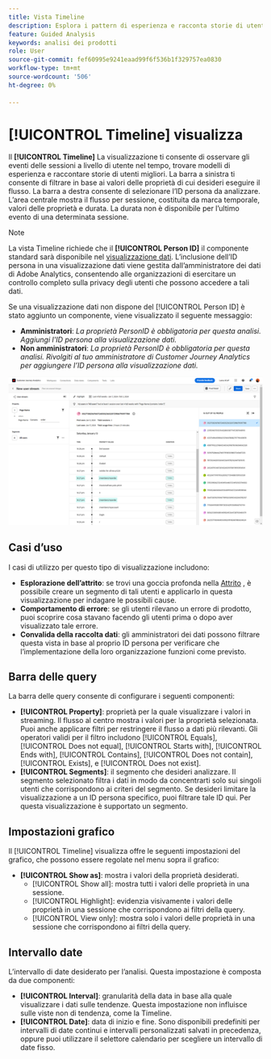 ```yaml
---
title: Vista Timeline
description: Esplora i pattern di esperienza e racconta storie di utenti migliori.
feature: Guided Analysis
keywords: analisi dei prodotti
role: User
source-git-commit: fef60995e9241eaad99f6f536b1f329757ea0830
workflow-type: tm+mt
source-wordcount: '506'
ht-degree: 0%

---
```


# [!UICONTROL Timeline] visualizza

Il **[!UICONTROL Timeline]** La visualizzazione ti consente di osservare gli eventi delle sessioni a livello di utente nel tempo, trovare modelli di esperienza e raccontare storie di utenti migliori. La barra a sinistra ti consente di filtrare in base ai valori delle proprietà di cui desideri eseguire il flusso. La barra a destra consente di selezionare l’ID persona da analizzare. L’area centrale mostra il flusso per sessione, costituita da marca temporale, valori delle proprietà e durata. La durata non è disponibile per l’ultimo evento di una determinata sessione.

>[!NOTE]
>
>La vista Timeline richiede che il **[!UICONTROL Person ID]** il componente standard sarà disponibile nel [visualizzazione dati](/help/data-views/component-reference.md#optional). L’inclusione dell’ID persona in una visualizzazione dati viene gestita dall’amministratore dei dati di Adobe Analytics, consentendo alle organizzazioni di esercitare un controllo completo sulla privacy degli utenti che possono accedere a tali dati.

Se una visualizzazione dati non dispone del [!UICONTROL Person ID] è stato aggiunto un componente, viene visualizzato il seguente messaggio:

* **Amministratori**: *La proprietà PersonID è obbligatoria per questa analisi. Aggiungi l&#39;ID persona alla visualizzazione dati.*
* **Non amministratori**: *La proprietà PersonID è obbligatoria per questa analisi. Rivolgiti al tuo amministratore di Customer Journey Analytics per aggiungere l’ID persona alla visualizzazione dati.*

![Schermata della timeline](../assets/timeline.png)

## Casi d’uso

I casi di utilizzo per questo tipo di visualizzazione includono:

* **Esplorazione dell’attrito**: se trovi una goccia profonda nella [Attrito](friction.md) , è possibile creare un segmento di tali utenti e applicarlo in questa visualizzazione per indagare le possibili cause.
* **Comportamento di errore**: se gli utenti rilevano un errore di prodotto, puoi scoprire cosa stavano facendo gli utenti prima o dopo aver visualizzato tale errore.
* **Convalida della raccolta dati**: gli amministratori dei dati possono filtrare questa vista in base al proprio ID persona per verificare che l’implementazione della loro organizzazione funzioni come previsto.

## Barra delle query

La barra delle query consente di configurare i seguenti componenti:

* **[!UICONTROL Property]**: proprietà per la quale visualizzare i valori in streaming. Il flusso al centro mostra i valori per la proprietà selezionata. Puoi anche applicare filtri per restringere il flusso a dati più rilevanti. Gli operatori validi per il filtro includono [!UICONTROL Equals], [!UICONTROL Does not equal], [!UICONTROL Starts with], [!UICONTROL Ends with], [!UICONTROL Contains], [!UICONTROL Does not contain], [!UICONTROL Exists], e [!UICONTROL Does not exist].
* **[!UICONTROL Segments]**: il segmento che desideri analizzare. Il segmento selezionato filtra i dati in modo da concentrarti solo sui singoli utenti che corrispondono ai criteri del segmento. Se desideri limitare la visualizzazione a un ID persona specifico, puoi filtrare tale ID qui. Per questa visualizzazione è supportato un segmento.

## Impostazioni grafico

Il [!UICONTROL Timeline] visualizza offre le seguenti impostazioni del grafico, che possono essere regolate nel menu sopra il grafico:

* **[!UICONTROL Show as]**: mostra i valori della proprietà desiderati.
   * [!UICONTROL Show all]: mostra tutti i valori delle proprietà in una sessione.
   * [!UICONTROL Highlight]: evidenzia visivamente i valori delle proprietà in una sessione che corrispondono ai filtri della query.
   * [!UICONTROL View only]: mostra solo i valori delle proprietà in una sessione che corrispondono ai filtri della query.

## Intervallo date

L’intervallo di date desiderato per l’analisi. Questa impostazione è composta da due componenti:

* **[!UICONTROL Interval]**: granularità della data in base alla quale visualizzare i dati sulle tendenze. Questa impostazione non influisce sulle viste non di tendenza, come la Timeline.
* **[!UICONTROL Date]**: data di inizio e fine. Sono disponibili predefiniti per intervalli di date continui e intervalli personalizzati salvati in precedenza, oppure puoi utilizzare il selettore calendario per scegliere un intervallo di date fisso.
